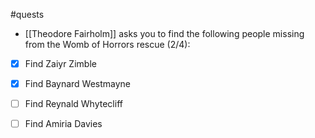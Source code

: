 #quests

- [[Theodore Fairholm]] asks you to find the following people missing from the Womb of Horrors rescue (2/4):

- [x]  Find Zaiyr Zimble
- [x]  Find Baynard Westmayne
- [ ]  Find Reynald Whytecliff
- [ ]  Find Amiria Davies


